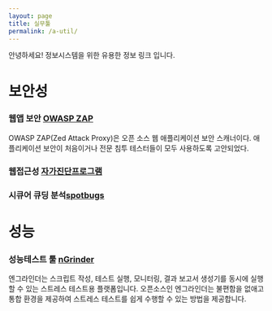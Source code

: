 ```yaml
---
layout: page
title: 실무툴
permalink: /a-util/
---
```


안녕하세요! 정보시스템을 위한 유용한 정보 링크 입니다.  


# 보안성
### 웹앱 보안 [OWASP ZAP](https://www.zaproxy.org/download/)  
  OWASP ZAP(Zed Attack Proxy)은 오픈 소스 웹 애플리케이션 보안 스캐너이다. 애플리케이션 보안이 처음이거나 전문 침투 테스터들이 모두 사용하도록 고안되었다.  

### 웹접근성 [자가진단프로그램](https://www.wa.or.kr/board/view.asp?sn=10025&page=1&search=&SearchString=&BoardID=0004&cate=)    

### 시큐어 큐딩 분석[spotbugs](https://github.com/spotbugs/spotbugs)  

# 성능
### 성능테스트 툴 [nGrinder](https://naver.github.io/ngrinder/)  
  엔그라인더는 스크립트 작성, 테스트 실행, 모니터링, 결과 보고서 생성기를 동시에 실행할 수 있는 스트레스 테스트용 플랫폼입니다. 오픈소스인 엔그라인더는 불편함을 없애고 통합 환경을 제공하여 스트레스 테스트를 쉽게 수행할 수 있는 방법을 제공합니다.  

